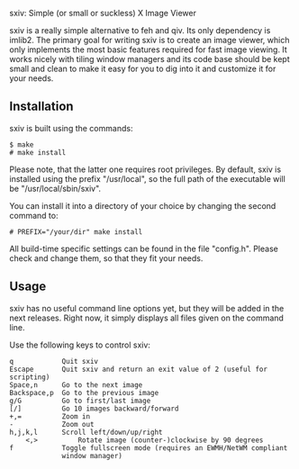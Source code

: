 sxiv: Simple (or small or suckless) X Image Viewer

sxiv is a really simple alternative to feh and qiv. Its only dependency is
imlib2. The primary goal for writing sxiv is to create an image viewer, which
only implements the most basic features required for fast image viewing. It
works nicely with tiling window managers and its code base should be kept small
and clean to make it easy for you to dig into it and customize it for your
needs.

Installation
------------
sxiv is built using the commands:

    $ make
    # make install

Please note, that the latter one requires root privileges.
By default, sxiv is installed using the prefix "/usr/local", so the full path
of the executable will be "/usr/local/sbin/sxiv".

You can install it into a directory of your choice by changing the second
command to:

    # PREFIX="/your/dir" make install

All build-time specific settings can be found in the file "config.h". Please
check and change them, so that they fit your needs.

Usage
-----
sxiv has no useful command line options yet, but they will be added in the next
releases. Right now, it simply displays all files given on the command line.

Use the following keys to control sxiv:

    q            Quit sxiv
    Escape       Quit sxiv and return an exit value of 2 (useful for scripting)
    Space,n      Go to the next image
    Backspace,p  Go to the previous image
    g/G          Go to first/last image
    [/]          Go 10 images backward/forward
    +,=          Zoom in
    -            Zoom out
    h,j,k,l      Scroll left/down/up/right
		<,>          Rotate image (counter-)clockwise by 90 degrees
    f            Toggle fullscreen mode (requires an EWMH/NetWM compliant
                 window manager)
